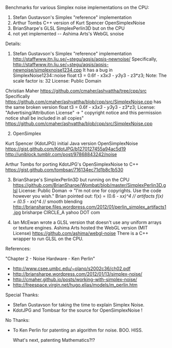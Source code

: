 Benchmarks for various Simplex noise implementations on the CPU:

1. Stefan Gustavson's Simplex "reference" implementation
2. Arthur Tombs C++ version of Kurt Spencer OpenSimplexNoise
3. BrianSharpe's GLSL SimplexPerlin3D but on the CPU
4. not yet implemented -- Ashima Arts's WebGL snoise


Details:

1) Stefan Gustavson's Simplex "reference" implementation
      http://staffwww.itn.liu.se/~stegu/aqsis/aqsis-newnoise/
  Specifically,
      http://staffwww.itn.liu.se/~stegu/aqsis/aqsis-newnoise/simplexnoise1234.cpp
  It has a bug in SimplexNoise1234::noise
      float t3 = 0.6f - x3*x3 - y3*y3 - z3*z3;
      Note: The scale factor is: 32
  License: Public Domain

  Christian Maher
      https://github.com/cmaher/ashvattha/tree/cpp/src
  Specifically
      https://github.com/cmaher/ashvattha/blob/cpp/src/SimplexNoise.cpp
  has the same broken version
      float t3 = 0.6f - x3*x3 - y3*y3 - z3*z3;
  License: "Advertising/Attribution License" -> " copyright notice and this permission notice shall be included in all copies"
      https://github.com/cmaher/ashvattha/blob/cpp/src/SimplexNoise.cpp

2) OpenSimplex

  Kurt Spencer (KdotJPG) initial Java version OpenSimplexNoise
  https://gist.github.com/KdotJPG/b1270127455a94ac5d19
  http://uniblock.tumblr.com/post/97868843242/noise

  Arthur Tombs for porting KdotJPG's OpenSimplexNoise to C++
  https://gist.github.com/tombsar/716134ec71d1b8c1b530

3) BrianSharpe's SimplexPerlin3D but running on the CPU
     https://github.com/BrianSharpe/Wombat/blob/master/SimplexPerlin3D.glsl
  License: Public Doman -> "I'm not one for copyrights. Use the code however you wish."
  Brian pointed out:
     f(x) = (0.6 - x*x)^4 // artifacts
     f(x) = (0.5 - x*x)^4 // smooth blending
  http://briansharpe.files.wordpress.com/2012/01/perlin_simplex_artifacts1.jpg
  brisharpe CIRCLE_A yahoo DOT com

4) Ian McEwan wrote a GLSL version that doesn't use any uniform arrays or texture engines.
  Ashima Arts hosted the WebGL version (MIT License)
  https://github.com/ashima/webgl-noise
  There is a C++ wrapper to run GLSL on the CPU.


References:

"Chapter 2 - Noise Hardware - Ken Perlin"
- http://www.csee.umbc.edu/~olano/s2002c36/ch02.pdf
- http://briansharpe.wordpress.com/2012/01/13/simplex-noise/
- http://cmaher.github.io/posts/working-with-simplex-noise/
- http://freespace.virgin.net/hugo.elias/models/m_perlin.htm


Special Thanks:

- Stefan Gustavson for taking the time to explain Simplex Noise.
- KdotJPG and Tombsar for the source for OpenSimplexNoise !


No Thanks:

-  To Ken Perlin for patenting an algorithm for noise. BOO. HISS.

   What's next, patenting Mathematics?!?

